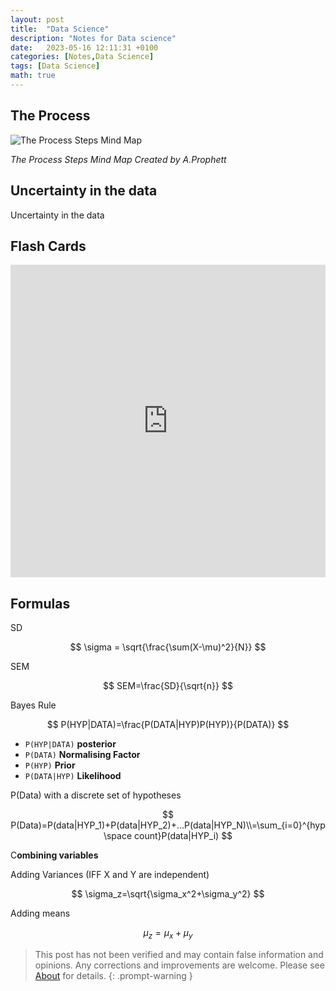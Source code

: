 ```yaml
---
layout: post
title:  "Data Science"
description: "Notes for Data science"
date:   2023-05-16 12:11:31 +0100
categories: [Notes,Data Science]
tags: [Data Science]
math: true
---
```


## The Process
![The Process Steps Mind Map](/Notes_for_Data_Science/Data%20Science%20The%20Process.png)

*The Process Steps Mind Map Created by A.Prophett*

## Uncertainty in the data
Uncertainty in the data

## Flash Cards
<iframe src="https://quizlet.com/803477515/flashcards/embed?i=1oro1z&x=1jj1" height="500" width="100%" style="border:0"></iframe>

## Formulas
SD

$$
\sigma = \sqrt{\frac{\sum(X-\mu)^2}{N}}
$$

SEM

$$
SEM=\frac{SD}{\sqrt{n}}
$$

Bayes Rule

$$
P(HYP|DATA)=\frac{P(DATA|HYP)P(HYP)}{P(DATA)}
$$

- `P(HYP|DATA)` **posterior**
- `P(DATA)` **Normalising Factor**
- `P(HYP)` **Prior**
- `P(DATA|HYP)` **Likelihood**

P(Data) with a discrete set of hypotheses

$$
P(Data)=P(data|HYP_1)+P(data|HYP_2)+...P(data|HYP_N)\\=\sum_{i=0}^{hyp \space count}P(data|HYP_i)
$$

C**ombining variables**

Adding Variances (IFF X and Y are independent)

$$
\sigma_z=\sqrt{\sigma_x^2+\sigma_y^2}
$$

Adding means

$$
\mu_z=\mu_x+\mu_y
$$


> This post has not been verified and may contain false information and opinions. Any corrections and improvements are welcome. Please see [About](/about) for details.
{: .prompt-warning }